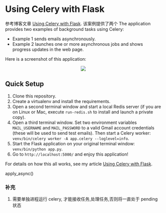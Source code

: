 Using Celery with Flask
=======================

参考博客文章 [Using Celery with Flask](http://blog.miguelgrinberg.com/post/using-celery-with-flask).
该案例提供了两个
The application provides two examples of background tasks using Celery:

- Example 1 sends emails asynchronously.
- Example 2 launches one or more asynchronous jobs and shows progress updates in the web page.

Here is a screenshot of this application:

<center><img src="http://blog.miguelgrinberg.com/static/images/flask-celery.png"></center>

Quick Setup
-----------

1. Clone this repository.
2. Create a virtualenv and install the requirements.
3. Open a second terminal window and start a local Redis server (if you are on Linux or Mac, execute `run-redis.sh` to install and launch a private copy).
4. Open a third terminal window. Set two environment variables `MAIL_USERNAME` and `MAIL_PASSWORD` to a valid Gmail account credentials (these will be used to send test emails). Then start a Celery worker: `venv/bin/celery worker -A app.celery --loglevel=info`.
5. Start the Flask application on your original terminal window: `venv/bin/python app.py`.
6. Go to `http://localhost:5000/` and enjoy this application!

For details on how this all works, see my article [Using Celery with Flask](http://blog.miguelgrinberg.com/post/using-celery-with-flask).

apply_async()
### 补充
1. 需要单独进程运行 celery, 才能接收任务,处理任务,否则将一直处于 pending状态
